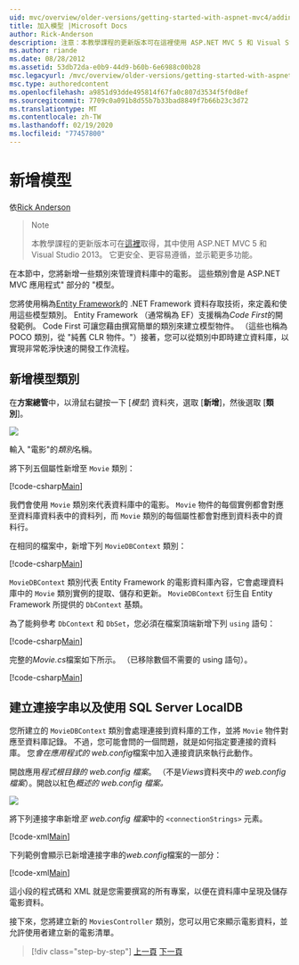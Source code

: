 ```yaml
---
uid: mvc/overview/older-versions/getting-started-with-aspnet-mvc4/adding-a-model
title: 加入模型 |Microsoft Docs
author: Rick-Anderson
description: 注意：本教學課程的更新版本可在這裡使用 ASP.NET MVC 5 和 Visual Studio 2013。 更安全、更容易遵循和示範 。
ms.author: riande
ms.date: 08/28/2012
ms.assetid: 53db72da-e0b9-44d9-b60b-6e6988c00b28
msc.legacyurl: /mvc/overview/older-versions/getting-started-with-aspnet-mvc4/adding-a-model
msc.type: authoredcontent
ms.openlocfilehash: a9851d93dde495814f67fa0c807d3534f5f0d8ef
ms.sourcegitcommit: 7709c0a091b8d55b7b33bad8849f7b66b23c3d72
ms.translationtype: MT
ms.contentlocale: zh-TW
ms.lasthandoff: 02/19/2020
ms.locfileid: "77457800"
---
```

# <a name="adding-a-model"></a>新增模型

依[Rick Anderson](https://twitter.com/RickAndMSFT)

> > [!NOTE]
> > 本教學課程的更新版本可在[這裡](../../getting-started/introduction/getting-started.md)取得，其中使用 ASP.NET MVC 5 和 Visual Studio 2013。 它更安全、更容易遵循，並示範更多功能。

在本節中，您將新增一些類別來管理資料庫中的電影。 這些類別會是 ASP.NET MVC 應用程式&quot; 部分的 &quot;模型。

您將使用稱為[Entity Framework](https://msdn.microsoft.com/library/bb399572(VS.110).aspx)的 .NET Framework 資料存取技術，來定義和使用這些模型類別。 Entity Framework （通常稱為 EF）支援稱為*Code First*的開發範例。 Code First 可讓您藉由撰寫簡單的類別來建立模型物件。 （這些也稱為 POCO 類別，從 &quot;純舊 CLR 物件。&quot;）接著，您可以從類別中即時建立資料庫，以實現非常乾淨快速的開發工作流程。

## <a name="adding-model-classes"></a>新增模型類別

在**方案總管**中，以滑鼠右鍵按一下 [*模型*] 資料夾，選取 [**新增**]，然後選取 [**類別**]。

![](adding-a-model/_static/image1.png)

輸入 &quot;電影&quot;的*類別*名稱。

將下列五個屬性新增至 `Movie` 類別：

[!code-csharp[Main](adding-a-model/samples/sample1.cs)]

我們會使用 `Movie` 類別來代表資料庫中的電影。 `Movie` 物件的每個實例都會對應至資料庫資料表中的資料列，而 `Movie` 類別的每個屬性都會對應到資料表中的資料行。

在相同的檔案中，新增下列 `MovieDBContext` 類別：

[!code-csharp[Main](adding-a-model/samples/sample2.cs)]

`MovieDBContext` 類別代表 Entity Framework 的電影資料庫內容，它會處理資料庫中的 `Movie` 類別實例的提取、儲存和更新。 `MovieDBContext` 衍生自 Entity Framework 所提供的 `DbContext` 基類。

為了能夠參考 `DbContext` 和 `DbSet`，您必須在檔案頂端新增下列 `using` 語句：

[!code-csharp[Main](adding-a-model/samples/sample3.cs)]

完整的*Movie.cs*檔案如下所示。 （已移除數個不需要的 using 語句）。

[!code-csharp[Main](adding-a-model/samples/sample4.cs)]

## <a name="creating-a-connection-string-and-working-with-sql-server-localdb"></a>建立連接字串以及使用 SQL Server LocalDB

您所建立的 `MovieDBContext` 類別會處理連接到資料庫的工作，並將 `Movie` 物件對應至資料庫記錄。 不過，您可能會問的一個問題，就是如何指定要連接的資料庫。 您*會在應用程式的 web.config*檔案中加入連接資訊來執行此動作。

開啟應用*程式根目錄的 web.config 檔案*。 （不是*Views*資料夾中*的 web.config 檔案*）。開啟以紅色*概述的 web.config 檔案。*

![](adding-a-model/_static/image2.png)

將下列連接字串新增*至 web.config 檔案*中的 `<connectionStrings>` 元素。

[!code-xml[Main](adding-a-model/samples/sample5.xml)]

下列範例會顯示已新增連接字串的*web.config*檔案的一部分：

[!code-xml[Main](adding-a-model/samples/sample6.xml?highlight=6-9)]

這小段的程式碼和 XML 就是您需要撰寫的所有專案，以便在資料庫中呈現及儲存電影資料。

接下來，您將建立新的 `MoviesController` 類別，您可以用它來顯示電影資料，並允許使用者建立新的電影清單。

> [!div class="step-by-step"]
> [上一頁](adding-a-view.md)
> [下一頁](accessing-your-models-data-from-a-controller.md)
